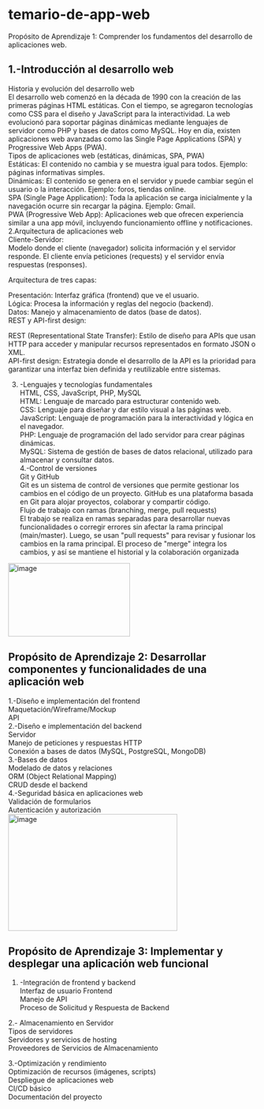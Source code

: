 # temario-de-app-web   
Propósito de Aprendizaje 1: Comprender los fundamentos del desarrollo de aplicaciones web.  
##  1.-Introducción al desarrollo web  ##
Historia y evolución del desarrollo web   
El desarrollo web comenzó en la década de 1990 con la creación de las primeras páginas HTML estáticas. Con el tiempo, se agregaron tecnologías como CSS para el diseño y JavaScript para   la interactividad. La web evolucionó para soportar páginas dinámicas mediante lenguajes de servidor como PHP y bases de datos como MySQL. Hoy en día, existen aplicaciones web avanzadas  como las Single Page Applications (SPA) y Progressive Web Apps (PWA).   
Tipos de aplicaciones web (estáticas, dinámicas, SPA, PWA)   
Estáticas: El contenido no cambia y se muestra igual para todos. Ejemplo: páginas informativas simples.  
Dinámicas: El contenido se genera en el servidor y puede cambiar según el usuario o la interacción. Ejemplo: foros, tiendas online.  
SPA (Single Page Application): Toda la aplicación se carga inicialmente y la navegación ocurre sin recargar la página. Ejemplo: Gmail.  
PWA (Progressive Web App): Aplicaciones web que ofrecen experiencia similar a una app móvil, incluyendo funcionamiento offline y notificaciones.    
2.Arquitectura de aplicaciones web   
Cliente-Servidor:  
Modelo donde el cliente (navegador) solicita información y el servidor responde. El cliente envía peticiones (requests) y el servidor envía respuestas (responses).  

Arquitectura de tres capas:   

Presentación: Interfaz gráfica (frontend) que ve el usuario.  
Lógica: Procesa la información y reglas del negocio (backend).  
Datos: Manejo y almacenamiento de datos (base de datos).  
REST y API-first design:  

REST (Representational State Transfer): Estilo de diseño para APIs que usan HTTP para acceder y manipular recursos representados en formato JSON o XML.  
API-first design: Estrategia donde el desarrollo de la API es la prioridad para garantizar una interfaz bien definida y reutilizable entre sistemas.  

3. -Lenguajes y tecnologías fundamentales  
HTML, CSS, JavaScript, PHP, MySQL  
HTML: Lenguaje de marcado para estructurar contenido web.    
CSS: Lenguaje para diseñar y dar estilo visual a las páginas web.    
JavaScript: Lenguaje de programación para la interactividad y lógica en el navegador.    
PHP: Lenguaje de programación del lado servidor para crear páginas dinámicas.  
MySQL: Sistema de gestión de bases de datos relacional, utilizado para almacenar y consultar datos.      
4.-Control de versiones   
Git y GitHub  
Git es un sistema de control de versiones que permite gestionar los cambios en el código de un proyecto. GitHub es una plataforma basada en Git para alojar proyectos, colaborar y   compartir código.   
Flujo de trabajo con ramas (branching, merge, pull requests)   
El trabajo se realiza en ramas separadas para desarrollar nuevas funcionalidades o corregir errores sin afectar la rama principal (main/master). Luego, se usan "pull requests" para  revisar y fusionar los cambios en la rama principal. El proceso de "merge" integra los cambios, y así se mantiene el historial y la colaboración organizada
<img width="247" height="149" alt="image" src="https://github.com/user-attachments/assets/46979708-68a5-41bc-a038-98250a20080d" />

##  Propósito de Aprendizaje 2: Desarrollar componentes y funcionalidades de una aplicación web  ##  
1.-Diseño e implementación del frontend    
Maquetación/Wireframe/Mockup   
API   
2.-Diseño e implementación del backend    
Servidor   
Manejo de peticiones y respuestas HTTP   
Conexión a bases de datos (MySQL, PostgreSQL, MongoDB)   
3.-Bases de datos   
 Modelado de datos y relaciones   
ORM (Object Relational Mapping)   
CRUD desde el backend   
4.-Seguridad básica en aplicaciones web   
Validación de formularios   
Autenticación y autorización   
<img width="343" height="237" alt="image" src="https://github.com/user-attachments/assets/58d1a687-44ab-469e-b78e-673b4f8a5576" />


##  Propósito de Aprendizaje 3: Implementar y desplegar una aplicación web funcional   ##
1. -Integración de frontend y backend   
Interfaz de usuario Frontend   
Manejo de API   
Proceso de Solicitud y Respuesta de Backend   

2.- Almacenamiento en Servidor   
Tipos de servidores    
Servidores y servicios de hosting    
Proveedores de Servicios de Almacenamiento   

3.-Optimización y rendimiento   
Optimización de recursos (imágenes, scripts)   
Despliegue de aplicaciones web   
CI/CD básico   
Documentación del proyecto    

